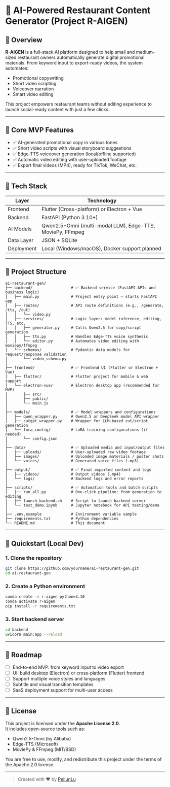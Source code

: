 
# 🍱 AI-Powered Restaurant Content Generator (Project R-AIGEN)

## 🚀 Overview

**R-AIGEN** is a full-stack AI platform designed to help small and medium-sized restaurant owners automatically generate digital promotional materials. From keyword input to export-ready videos, the system automates:

- Promotional copywriting
- Short video scripting
- Voiceover narration
- Smart video editing

This project empowers restaurant teams without editing experience to launch social-ready content with just a few clicks.

---

## 🧠 Core MVP Features

- ✅ AI-generated promotional copy in various tones
- ✅ Short video scripts with visual storyboard suggestions
- ✅ Edge-TTS voiceover generation (local/offline supported)
- ✅ Automatic video editing with user-uploaded footage
- ✅ Export final videos (MP4), ready for TikTok, WeChat, etc.

---

## 🧱 Tech Stack

| Layer       | Technology |
|-------------|------------|
| Frontend    | Flutter (Cross-platform) or Electron + Vue |
| Backend     | FastAPI (Python 3.10+) |
| AI Models   | Qwen2.5-Omni (multi-modal LLM), Edge-TTS, MoviePy, FFmpeg |
| Data Layer  | JSON + SQLite |
| Deployment  | Local (Windows/macOS), Docker support planned |

---

## 📁 Project Structure

```
ai-restaurant-gen/
├── backend/                 # ✅ Backend service (FastAPI APIs and business logic)
│   ├── main.py              # Project entry point – starts FastAPI app
│   ├── routes/              # API route definitions (e.g., /generate, /tts, /cut)
│   │   └── video.py
│   ├── services/            # Logic layer: model inference, editing, TTS, etc.
│   │   ├── generator.py     # Calls Qwen2.5 for copy/script generation
│   │   ├── tts.py           # Handles Edge-TTS voice synthesis
│   │   └── editor.py        # Automates video editing with moviepy/ffmpeg
│   └── schemas/             # Pydantic data models for request/response validation
│       └── video_schema.py
│
├── frontend/                # ✅ Frontend UI (Flutter or Electron + Vue)
│   ├── flutter/             # Flutter project for mobile & web support
│   └── electron-vue/        # Electron desktop app (recommended for MVP)
│       ├── src/
│       ├── public/
│       └── main.js
│
├── models/                  # ✅ Model wrappers and configurations
│   ├── qwen_wrapper.py      # Qwen2.5 or DeepSeek model API wrapper
│   ├── cutgpt_wrapper.py    # Wrapper for LLM-based cut/script generation
│   └── lora_config/         # LoRA training configurations (if needed)
│       └── config.json
│
├── data/                    # ✅ Uploaded media and input/output files
│   ├── uploads/             # User-uploaded raw video footage
│   ├── images/              # Uploaded image materials / poster shots
│   └── voices/              # Generated voice files (.mp3)
│
├── output/                  # ✅ Final exported content and logs
│   ├── videos/              # Output videos (.mp4)
│   └── logs/                # Backend logs and error reports
│
├── scripts/                 # ✅ Automation tools and batch scripts
│   ├── run_all.py           # One-click pipeline: from generation to editing
│   ├── launch_backend.sh    # Script to launch backend server
│   └── test_demo.ipynb      # Jupyter notebook for API testing/demo
│
├── .env.example             # Environment variable sample
├── requirements.txt         # Python dependencies
└── README.md                # This document
```

---

## 🧪 Quickstart (Local Dev)

### 1. Clone the repository

```bash
git clone https://github.com/yourname/ai-restaurant-gen.git
cd ai-restaurant-gen
```

### 2. Create a Python environment

```bash
conda create -n r-aigen python=3.10
conda activate r-aigen
pip install -r requirements.txt
```

### 3. Start backend server

```bash
cd backend
uvicorn main:app --reload
```

---

## 🔮 Roadmap

- [ ] End-to-end MVP: from keyword input to video export
- [ ] UI: build desktop (Electron) or cross-platform (Flutter) frontend
- [ ] Support multiple voice styles and languages
- [ ] Subtitle and visual transition templates
- [ ] SaaS deployment support for multi-user access

---

## 📄 License

This project is licensed under the **Apache License 2.0**.  
It includes open-source tools such as:

- Qwen2.5-Omni (by Alibaba)
- Edge-TTS (Microsoft)
- MoviePy & FFmpeg (MIT/BSD)

You are free to use, modify, and redistribute this project under the terms of the Apache 2.0 license.

---

> Created with ❤️ by [PeilunLu](https://github.com/yourname)
